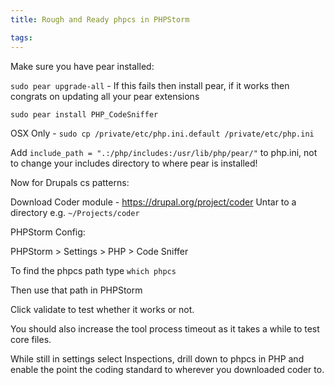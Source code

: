 ```yaml
---
title: Rough and Ready phpcs in PHPStorm

tags:
---
```

Make sure you have pear installed:

`sudo pear upgrade-all` - If this fails then install pear, if it works then congrats on updating all your pear extensions

`sudo pear install PHP_CodeSniffer`

OSX Only - `sudo cp /private/etc/php.ini.default /private/etc/php.ini`

Add `include_path = ".:/php/includes:/usr/lib/php/pear/"` to php.ini, not to change your includes directory to where pear is installed!


Now for Drupals cs patterns:

Download Coder module - https://drupal.org/project/coder
Untar to a directory e.g. `~/Projects/coder`


PHPStorm Config:

PHPStorm > Settings > PHP > Code Sniffer

To find the phpcs path type `which phpcs`

Then use that path in PHPStorm

Click validate to test whether it works or not.

You should also increase the tool process timeout as it takes a while to test core files.


While still in settings select Inspections, drill down to phpcs in PHP and enable the point the coding standard to wherever you downloaded coder to.

